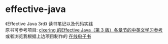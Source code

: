 # effective-java
《Effective Java 3rd》 读书笔记以及代码实践   
原书可参考项目: [clxering 的Effective Java（第 3 版）各章节的中英文学习参考](https://github.com/clxering/Effective-Java-3rd-edition-Chinese-English-bilingual)    
或者浏览我根据上边项目制作的 [在线电子书](https://effective-java-3rd-chinese-english.pages.dev/)
